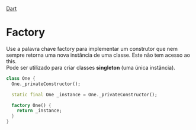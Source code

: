 [Dart](https://github.com/leofds/flutter-class/blob/master/dart/README.md)

# Factory

Use a palavra chave factory para implementar um construtor que nem sempre retorna uma nova instância de uma classe. Este não tem acesso ao this.\
Pode ser utilizado para criar classes **singleton** (uma única instância).

```dart
class One {
  One._privateConstructor();

  static final One _instance = One._privateConstructor();

  factory One() {
    return _instance;
  }
}
```
